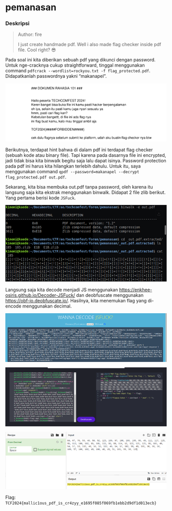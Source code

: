 # pemanasan

### Deskripsi

> Author: fire
>
> I just create handmade pdf. Well i also made flag checker inside pdf file. Cool right? 😎

Pada soal ini kita diberikan sebuah pdf yang dikunci dengan password. Untuk nge-cracknya cukup straightforward, tinggal menggunakan command `pdfcrack --wordlist=rockyou.txt -f flag_protected.pdf`. Didapatkanlah passwordnya yakni “makanapel”.

[![](../../../techcomfest-24/foren/pemanasan/img/pdfopen.png)](../../../techcomfest-24/foren/pemanasan/img/pdfopen.png)

Berikutnya, terdapat hint bahwa di dalam pdf ini terdapat flag checker (sebuah kode atau binary file). Tapi karena pada dasarnya file ini encrypted, jadi tidak bisa kita binwalk begitu saja lalu dapat isinya. Password protection pada pdf ini harus kita hilangkan terlebih dahulu. Untuk itu, saya menggunakan command `qpdf --password=makanapel --decrypt flag_protected.pdf out.pdf`.

Sekarang, kita bisa membuka out.pdf tanpa password, oleh karena itu langsung saja kita ekstrak menggunakan binwalk. Didapat 2 file zlib berikut. Yang pertama berisi kode `JSFuck`.

[![](../../../techcomfest-24/foren/pemanasan/img/binwalk.png)](../../../techcomfest-24/foren/pemanasan/img/binwalk.png)

Langsung saja kita decode menjadi JS menggunakan https://enkhee-osiris.github.io/Decoder-JSFuck/ dan deobfuscate menggunakan https://obf-io.deobfuscate.io/. Hasilnya, kita menemukan flag yang di-encode menggunakan decimal.

[![](../../../techcomfest-24/foren/pemanasan/img/decodejs.png)](../../../techcomfest-24/foren/pemanasan/img/decodejs.png)

[![](../../../techcomfest-24/foren/pemanasan/img/deobfuscate.png)](../../../techcomfest-24/foren/pemanasan/img/deobfuscate.png)

[![](../../../techcomfest-24/foren/pemanasan/img/decimal.png)](../../../techcomfest-24/foren/pemanasan/img/decimal.png)

Flag: `TCF2024{mallic1ous_pdf_is_cr4zyy_e1695f085f069fb1ebb2d9df1d013ecb}`
